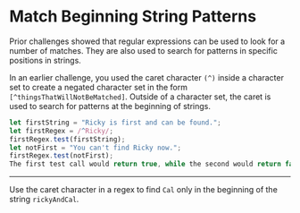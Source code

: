 # Match Beginning String Patterns

Prior challenges showed that regular expressions can be used to look for a number of matches. They are also used to search for patterns in specific positions in strings.

In an earlier challenge, you used the caret character `(^)` inside a character set to create a negated character set in the form `[^thingsThatWillNotBeMatched]`. Outside of a character set, the caret is used to search for patterns at the beginning of strings.

```js
let firstString = "Ricky is first and can be found.";
let firstRegex = /^Ricky/;
firstRegex.test(firstString);
let notFirst = "You can't find Ricky now.";
firstRegex.test(notFirst);
The first test call would return true, while the second would return false.
```

---

Use the caret character in a regex to find `Cal` only in the beginning of the string `rickyAndCal`.
